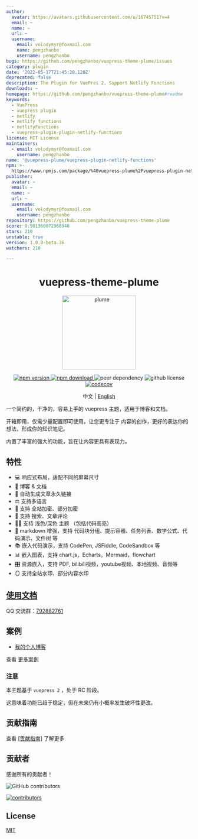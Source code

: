 ```yaml
---
author:
  avatar: https://avatars.githubusercontent.com/u/16745751?v=4
  email: ~
  name: ~
  url: ~
  username:
    email: volodymyr@foxmail.com
    name: pengzhanbo
    username: pengzhanbo
bugs: https://github.com/pengzhanbo/vuepress-theme-plume/issues
category: plugin
date: '2022-05-17T21:45:20.120Z'
deprecated: false
description: The Plugin for VuePres 2, Support Netlify Functions
downloads: ~
homepage: https://github.com/pengzhanbo/vuepress-theme-plume#readme
keywords:
  - VuePress
  - vuepress plugin
  - netlify
  - netlify functions
  - netlifyFunctions
  - vuepress-plugin-plugin-netlify-functions
license: MIT License
maintainers:
  - email: volodymyr@foxmail.com
    username: pengzhanbo
name: '@vuepress-plume/vuepress-plugin-netlify-functions'
npm: >-
  https://www.npmjs.com/package/%40vuepress-plume%2Fvuepress-plugin-netlify-functions
publisher:
  avatar: ~
  email: ~
  name: ~
  url: ~
  username:
    email: volodymyr@foxmail.com
    username: pengzhanbo
repository: https://github.com/pengzhanbo/vuepress-theme-plume
score: 0.501360072968948
stars: 210
unstable: true
version: 1.0.0-beta.36
watchers: 210

---
```


<h1 align="center">vuepress-theme-plume</h1>

<p align="center">
  <img src="https://theme-plume.vuejs.press/plume.svg" width="200px" alt="plume">
</p>

<p align="center">
  <a href="https://www.npmjs.com/package/vuepress-theme-plume" target="_blank">
    <img src="https://img.shields.io/npm/v/vuepress-theme-plume?color=32A9C3&labelColor=1B3C4A&label=npm" alt="npm version">
  </a>
  <a href="https://www.npmjs.com/package/vuepress-theme-plume" target="_blank">
    <img src="https://img.shields.io/npm/dy/vuepress-theme-plume?color=32A9C3&labelColor=1B3C4A&label=downloads" alt="npm download">
  </a>
  <img src="https://img.shields.io/npm/dependency-version/vuepress-theme-plume/peer/vuepress?color=32A9C3&labelColor=1B3C4A" alt="peer dependency">
  <img src="https://img.shields.io/github/license/pengzhanbo/vuepress-theme-plume?color=32A9C3&labelColor=1B3C4A" alt="github license">
  <br>
  <a href="https://codecov.io/gh/pengzhanbo/vuepress-theme-plume" >
  <img src="https://codecov.io/gh/pengzhanbo/vuepress-theme-plume/graph/badge.svg?token=W6KYBX7WO5" alt="codecov"/>
  </a>
</p>

<p align="center">
中文 | <a href="/readme_en.md">English</a>
</p>

一个简约的，干净的，容易上手的 vuepress 主题，适用于博客和文档。

开箱即用，仅需少量配置即可使用，让您更专注于 内容的创作，更好的表达你的想法，形成你的知识笔记。

内置了丰富的强大的功能，旨在让内容更具有表现力。

## 特性

- 💻 响应式布局，适配不同的屏幕尺寸
- 📖 博客 & 文档
- 🔗 自动生成文章永久链接
- ⚖  支持多语言
- 🔑 支持 全站加密、部分加密
- 👀 支持 搜索、文章评论
- 👨‍💻‍ 支持 浅色/深色 主题 （包括代码高亮）
- 📠 markdown 增强，支持 代码块分组、提示容器、任务列表、数学公式、代码演示、文件树 等
- 📚 嵌入代码演示，支持 CodePen, JSFiddle, CodeSandbox 等
- 📊 嵌入图表，支持 chart.js，Echarts，Mermaid，flowchart
- 🎛 资源嵌入，支持 PDF, bilibili视频，youtube视频、本地视频、音频等
- 🪞 支持全站水印、部分内容水印

## [使用文档](https://theme-plume.vuejs.press)

QQ 交流群：[792882761](https://qm.qq.com/q/O3HNy4rxYc)

## 案例

- [我的个人博客](https://pengzhanbo.cn/)

查看 [更多案例](https://theme-plume.vuejs.press/demos/)

### 注意

本主题基于 `vuepress 2` ，处于 RC 阶段。

这意味着功能已趋于稳定，但在未来仍有小概率发生破坏性更改。

## 贡献指南

查看 [[贡献指南]](/CONTRIBUTING.md) 了解更多

## 贡献者

感谢所有的贡献者！

![GitHub contributors](https://img.shields.io/github/contributors/pengzhanbo/vuepress-theme-plume?color=32A9C3&labelColor=1B3C4A&logo=contributorcovenant)

[![contributors](https://contrib.rocks/image?repo=pengzhanbo/vuepress-theme-plume)](https://github.com/pengzhanbo/vuepress-theme-plume/graphs/contributors)

## License

[MIT](/LICENSE)
